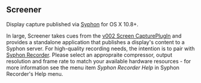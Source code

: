 
## Screener
Display capture published via [Syphon](http://syphon.v002.info) for OS X 10.8+.

In large, Screener takes cues from the [v002 Screen CapturePlugIn](https://github.com/v002/v002-Media-Tools) and provides a standalone application that publishes a display's content to a Syphon server. For high-quality recording needs, the intention is to pair with [Syphon Recorder](http://syphon.v002.info/recorder/). Please select an appropraite compressor, output resolution and frame rate to match your available hardware resources - for more information see the menu item *Syphon Recorder Help* in Syphon Recorder's Help menu.
